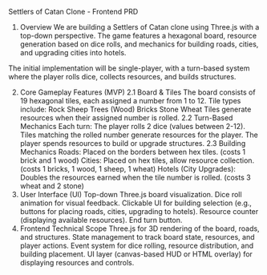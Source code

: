Settlers of Catan Clone - Frontend PRD
1. Overview
We are building a Settlers of Catan clone using Three.js with a top-down perspective. The game features a hexagonal board, resource generation based on dice rolls, and mechanics for building roads, cities, and upgrading cities into hotels.

The initial implementation will be single-player, with a turn-based system where the player rolls dice, collects resources, and builds structures.

2. Core Gameplay Features (MVP)
2.1 Board & Tiles
The board consists of 19 hexagonal tiles, each assigned a number from 1 to 12.
Tile types include:
Rock
Sheep
Trees (Wood)
Bricks
Stone
Wheat
Tiles generate resources when their assigned number is rolled.
2.2 Turn-Based Mechanics
Each turn:
The player rolls 2 dice (values between 2-12).
Tiles matching the rolled number generate resources for the player.
The player spends resources to build or upgrade structures.
2.3 Building Mechanics
Roads: Placed on the borders between hex tiles. (costs 1 brick and 1 wood)
Cities: Placed on hex tiles, allow resource collection. (costs 1 bricks, 1 wood, 1 sheep, 1 wheat)
Hotels (City Upgrades): Doubles the resources earned when the tile number is rolled. (costs 3 wheat and 2 stone)
3. User Interface (UI)
Top-down Three.js board visualization.
Dice roll animation for visual feedback.
Clickable UI for building selection (e.g., buttons for placing roads, cities, upgrading to hotels).
Resource counter (displaying available resources).
End turn button.
4. Frontend Technical Scope
Three.js for 3D rendering of the board, roads, and structures.
State management to track board state, resources, and player actions.
Event system for dice rolling, resource distribution, and building placement.
UI layer (canvas-based HUD or HTML overlay) for displaying resources and controls.
